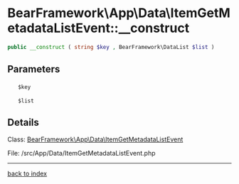 # BearFramework\App\Data\ItemGetMetadataListEvent::__construct

```php
public __construct ( string $key , BearFramework\DataList $list )
```

## Parameters

&nbsp;&nbsp;&nbsp;&nbsp;&nbsp;&nbsp;`$key`

&nbsp;&nbsp;&nbsp;&nbsp;&nbsp;&nbsp;`$list`

## Details

Class: [BearFramework\App\Data\ItemGetMetadataListEvent](bearframework.app.data.itemgetmetadatalistevent.class.md)

File: /src/App/Data/ItemGetMetadataListEvent.php

---

[back to index](index.md)

